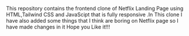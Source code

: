 This repository contains the frontend clone of Netflix Landing Page using HTML,Tailwind CSS and JavaScipt that is fully responsive .In This clone I have also added some things that I think are boring on Netflix page so I have made changes in it Hope you Like it!!!
